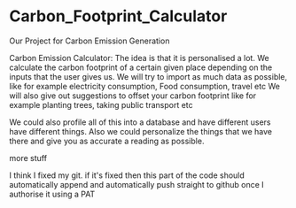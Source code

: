 # Carbon_Footprint_Calculator
Our Project for Carbon Emission Generation

Carbon Emission Calculator:
The idea is that it is personalised a lot. 
We calculate the carbon footprint of a certain given place depending on the inputs that the user gives us. We will try to import as much data as possible, like for example electricity consumption, Food consumption, travel etc
We will also give out suggestions to offset your carbon footprint like for example planting trees, taking public transport etc

We could also profile all of this into a database and have different users have different things.
Also we could personalize the things that we have there and give you as accurate a reading as possible.

more stuff 


I think I fixed my git. if it's fixed then this part of the code should automatically append and automatically push straight to github once I authorise it using a PAT
